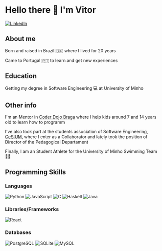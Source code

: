 # Hello there 👋 I'm Vitor

[![LinkedIn](https://img.shields.io/badge/-Vitor%20Lelis-0E76A8?style=for-the-badge&logo=linkedin)](https://www.linkedin.com/in/vitor-lelis-71361420a/)

  ## About me
  Born and raised in Brazil 🇧🇷 where I lived for 20 years
  
  Came to Portugal 🇵🇹 to learn and get new experiences
  
  ## Education
  Getting my degree in Software Engineering 💻 at University of Minho
  
  ## Other info
  I'm an Mentor in [Coder Dojo Braga](https://github.com/coderdojobraga) where I help kids around 7 and 14 years old to learn how to programm
  
  I've also took part at the students association of Software Engineering, [CeSIUM](https://github.com/cesium), where I enter as a Collaborator and lately took the position of Director of the Pedagogical Departament
  
  Finally, I am an Student Athlete for the University of Minho Swimming Team 🏊‍♂️
  
  ## Programming Skills
  
  ### Languages
  
  ![Python](https://img.shields.io/badge/-PYTHON-306998?style=for-the-badge&logo=python&logoColor=white)
  ![JavaScript](https://img.shields.io/badge/-JAVASCRIPT-F0DB4F?style=for-the-badge&logo=javascript&logoColor=black)
  ![C](https://img.shields.io/badge/-C%20LANGUAGE-A8B9CC?style=for-the-badge&logo=c&logoColor=black)
  ![Haskell](https://img.shields.io/badge/-HASKELL-5D4F85?style=for-the-badge&logo=haskell&logoColor=white)
  ![Java](https://img.shields.io/badge/-JAVA-F89820?style=for-the-badge)
  
  ### Libraries/Frameworks
  ![React](https://img.shields.io/badge/-REACT-61DAFB?style=for-the-badge&logo=react&logoColor=black)
  
  ### Databases
  ![PostgreSQL](https://img.shields.io/badge/-POSTGRESQL-4169E1?style=for-the-badge&logo=postgresql&logoColor=white)
  ![SQLite](https://img.shields.io/badge/-SQLITE-003B57?style=for-the-badge&logo=sqlite&logoColor=white)
  ![MySQL](https://img.shields.io/badge/-MYSQL-4479A1?style=for-the-badge&logo=mysql&logoColor=white)
  
